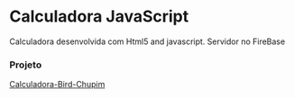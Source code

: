 # Calculadora JavaScript

Calculadora desenvolvida com Html5 and javascript.
Servidor no FireBase


### Projeto
[Calculadora-Bird-Chupim](https://calculadora-chupim-basic.web.app/)

